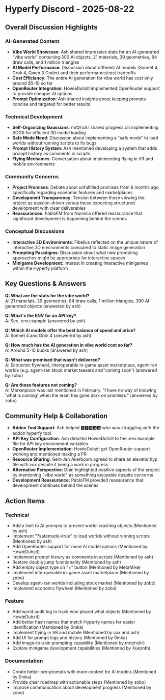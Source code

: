 # Hyperfy Discord - 2025-08-22

## Overall Discussion Highlights

### AI-Generated Content
- **Vibe World Showcase**: Ash shared impressive stats for an AI-generated "vibe world" containing 300 AI objects, 21 materials, 39 geometries, 84 draw calls, and 1 million triangles
- **AI Model Performance**: Discussion about different AI models (Sonnet 4, Grok 4, Qwen 3 Coder) and their performance/cost tradeoffs
- **Cost Efficiency**: The entire AI generation for vibe world has cost only around $5-10 so far
- **OpenRouter Integration**: HowieDuhzit implemented OpenRouter support to provide cheaper AI options
- **Prompt Optimization**: Ash shared insights about keeping prompts concise and targeted for better results

### Technical Development
- **Self-Organizing Gaussians**: mrtzhckr shared progress on implementing SOGS for efficient 3D model loading
- **Safe Mode Need**: Discussion about implementing a "safe mode" to load worlds without running scripts to fix bugs
- **Prompt History System**: Ash mentioned developing a system that adds prompt history as comments in scripts
- **Flying Mechanics**: Conversation about implementing flying in VR and mobile environments

### Community Concerns
- **Project Promises**: Debate about unfulfilled promises from 8 months ago, specifically regarding economic features and marketplaces
- **Development Transparency**: Tension between those viewing the project as passion-driven versus those expecting structured development with clear deliverables
- **Reassurances**: PabloFM from Numinia offered reassurance that significant development is happening behind the scenes

### Conceptual Discussions
- **Interactive 3D Environments**: Fibelius reflected on the unique nature of interactive 3D environments compared to static image generation
- **Prompting Paradigms**: Discussion about what new prompting approaches might be appropriate for interactive spaces
- **Minigame Development**: Interest in creating interactive minigames within the Hyperfy platform

## Key Questions & Answers

**Q: What are the stats for the vibe world?**  
A: 21 materials, 39 geometries, 84 draw calls, 1 million triangles, 300 AI generated objects (answered by ash)

**Q: What's the ENV for an API key?**  
A: See .env.example (answered by ash)

**Q: Which AI models offer the best balance of speed and price?**  
A: Sonnet 4 and Grok 4 (answered by ash)

**Q: How much has the AI generation in vibe world cost so far?**  
A: Around 5-10 bucks (answered by ash)

**Q: What was promised that wasn't delivered?**  
A: Economic flywheel, interoperable in-game asset marketplace, agent-ran worlds (e.g. agent-ran stock market teasers and 'coming soon') (answered by zobo)

**Q: Are those features not coming?**  
A: Marketplace was last mentioned in February. "I have no way of knowing 'what is coming' when the team has gone dark on promises." (answered by zobo)

## Community Help & Collaboration

- **Addon Tool Support**: Ash helped 🆂🅴🅱🅶🅰 who was struggling with the addon hyperfy tool
- **API Key Configuration**: Ash directed HowieDuhzit to the .env.example file for API key environment variables
- **OpenRouter Implementation**: HowieDuhzit got OpenRouter support working and mentioned making a PR
- **Resource Sharing**: Gert-Jan Akerboom agreed to share an elevator.hyp file with vox despite it being a work in progress
- **Alternative Perspective**: Dhin highlighted positive aspects of the project by mentioning "vibe world" as something enjoyable despite concerns
- **Development Reassurance**: PabloFM provided reassurance that development continues behind the scenes

## Action Items

### Technical
- Add a limit to AI prompts to prevent world-crashing objects (Mentioned by ash)
- Implement "?safemode=true" to load worlds without running scripts (Mentioned by ash)
- Add OpenRouter support for more AI model options (Mentioned by HowieDuhzit)
- Implement prompt history as comments in scripts (Mentioned by ash)
- Restore double jump functionality (Mentioned by ash)
- Add empty object type on "+" button (Mentioned by MetaMike)
- Implement interoperable in-game asset marketplace (Mentioned by zobo)
- Develop agent-ran worlds including stock market (Mentioned by zobo)
- Implement economic flywheel (Mentioned by zobo)

### Feature
- Add world audit log to track who placed what objects (Mentioned by HowieDuhzit)
- Add better hash names that match Hyperfy names for easier identification (Mentioned by 0mka)
- Implement flying in VR and mobile (Mentioned by vox and ash)
- Add UI for prompt logs and history (Mentioned by 0mka)
- Add image-to-skin prompting capability (Mentioned by mrtzhckr)
- Explore minigame development capabilities (Mentioned by Xukonth)

### Documentation
- Create better pre-prompts with more context for AI models (Mentioned by 0mka)
- Provide clear roadmap with actionable steps (Mentioned by zobo)
- Improve communication about development progress (Mentioned by zobo)
